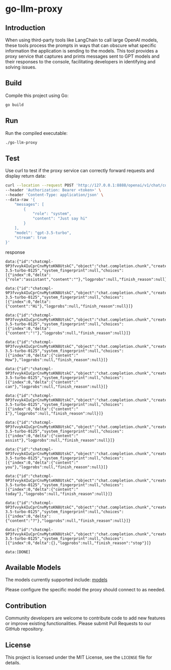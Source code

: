 # go-llm-proxy

## Introduction

When using third-party tools like LangChain to call large OpenAI models, these tools process the prompts in ways that can obscure what specific information the application is sending to the models. This tool provides a proxy service that captures and prints messages sent to GPT models and their responses to the console, facilitating developers in identifying and solving issues.

## Build

Compile this project using Go:

```sh
go build
```

## Run

Run the compiled executable:

```sh
./go-llm-proxy
```

## Test

Use curl to test if the proxy service can correctly forward requests and display return data:

```sh
curl --location --request POST 'http://127.0.0.1:8888/openai/v1/chat/completions' \
--header 'Authorization: Bearer <token>' \
--header 'Content-Type: application/json' \
--data-raw '{
    "messages": [
        {
            "role": "system",
            "content": "Just say hi"
        }
    ],
    "model": "gpt-3.5-turbo",
    "stream": true
}'
```
response
```shell
data:{"id":"chatcmpl-9P3fvvyk4IuCprCnvMytoKN8UtskC","object":"chat.completion.chunk","created":1715759355,"model":"gpt-3.5-turbo-0125","system_fingerprint":null,"choices":[{"index":0,"delta":{"role":"assistant","content":""},"logprobs":null,"finish_reason":null}]}

data:{"id":"chatcmpl-9P3fvvyk4IuCprCnvMytoKN8UtskC","object":"chat.completion.chunk","created":1715759355,"model":"gpt-3.5-turbo-0125","system_fingerprint":null,"choices":[{"index":0,"delta":{"content":"Hi"},"logprobs":null,"finish_reason":null}]}

data:{"id":"chatcmpl-9P3fvvyk4IuCprCnvMytoKN8UtskC","object":"chat.completion.chunk","created":1715759355,"model":"gpt-3.5-turbo-0125","system_fingerprint":null,"choices":[{"index":0,"delta":{"content":"!"},"logprobs":null,"finish_reason":null}]}

data:{"id":"chatcmpl-9P3fvvyk4IuCprCnvMytoKN8UtskC","object":"chat.completion.chunk","created":1715759355,"model":"gpt-3.5-turbo-0125","system_fingerprint":null,"choices":[{"index":0,"delta":{"content":" How"},"logprobs":null,"finish_reason":null}]}

data:{"id":"chatcmpl-9P3fvvyk4IuCprCnvMytoKN8UtskC","object":"chat.completion.chunk","created":1715759355,"model":"gpt-3.5-turbo-0125","system_fingerprint":null,"choices":[{"index":0,"delta":{"content":" can"},"logprobs":null,"finish_reason":null}]}

data:{"id":"chatcmpl-9P3fvvyk4IuCprCnvMytoKN8UtskC","object":"chat.completion.chunk","created":1715759355,"model":"gpt-3.5-turbo-0125","system_fingerprint":null,"choices":[{"index":0,"delta":{"content":" I"},"logprobs":null,"finish_reason":null}]}

data:{"id":"chatcmpl-9P3fvvyk4IuCprCnvMytoKN8UtskC","object":"chat.completion.chunk","created":1715759355,"model":"gpt-3.5-turbo-0125","system_fingerprint":null,"choices":[{"index":0,"delta":{"content":" assist"},"logprobs":null,"finish_reason":null}]}

data:{"id":"chatcmpl-9P3fvvyk4IuCprCnvMytoKN8UtskC","object":"chat.completion.chunk","created":1715759355,"model":"gpt-3.5-turbo-0125","system_fingerprint":null,"choices":[{"index":0,"delta":{"content":" you"},"logprobs":null,"finish_reason":null}]}

data:{"id":"chatcmpl-9P3fvvyk4IuCprCnvMytoKN8UtskC","object":"chat.completion.chunk","created":1715759355,"model":"gpt-3.5-turbo-0125","system_fingerprint":null,"choices":[{"index":0,"delta":{"content":" today"},"logprobs":null,"finish_reason":null}]}

data:{"id":"chatcmpl-9P3fvvyk4IuCprCnvMytoKN8UtskC","object":"chat.completion.chunk","created":1715759355,"model":"gpt-3.5-turbo-0125","system_fingerprint":null,"choices":[{"index":0,"delta":{"content":"?"},"logprobs":null,"finish_reason":null}]}

data:{"id":"chatcmpl-9P3fvvyk4IuCprCnvMytoKN8UtskC","object":"chat.completion.chunk","created":1715759355,"model":"gpt-3.5-turbo-0125","system_fingerprint":null,"choices":[{"index":0,"delta":{},"logprobs":null,"finish_reason":"stop"}]}

data:[DONE]
```
## Available Models

The models currently supported include:
[models](https://platform.openai.com/docs/models)

Please configure the specific model the proxy should connect to as needed.

## Contribution

Community developers are welcome to contribute code to add new features or improve existing functionalities. Please submit Pull Requests to our GitHub repository.

## License

This project is licensed under the MIT License, see the `LICENSE` file for details.